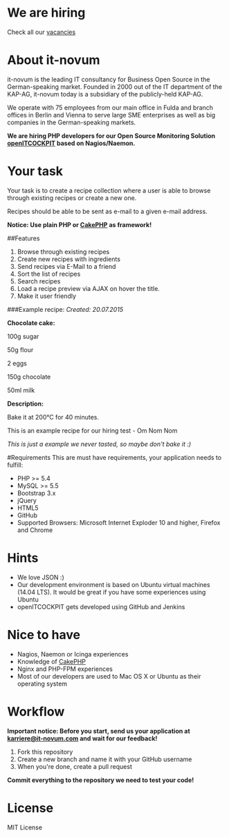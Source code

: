# We are hiring
Check all our [vacancies](http://www.it-novum.com/karriere.html)

# About it-novum
it-novum is the leading IT consultancy for Business Open Source in the German-speaking market. Founded in 2000 out of the IT department of the KAP-AG, it-novum today is a subsidiary of the publicly-held KAP-AG.

We operate with 75 employees from our main office in Fulda and branch offices in Berlin and Vienna to serve large SME enterprises as well as big companies in the German-speaking markets.


**We are hiring PHP developers for our Open Source Monitoring Solution [openITCOCKPIT](http://openitcockpit.org/) based on Nagios/Naemon.**

# Your task
Your task is to create a recipe collection where a user is able to browse through existing recipes or create a new one.

Recipes should be able to be sent as e-mail to a given e-mail address.

**Notice: Use plain PHP or [CakePHP](http://cakephp.org/) as framework!**

##Features

1. Browse through existing recipes
2. Create new recipes with ingredients
3. Send recipes via E-Mail to a friend
4. Sort the list of recipes
4. Search recipes
5. Load a recipe preview via AJAX on hover the title.
6. Make it user friendly

###Example recipe:
*Created: 20.07.2015*

**Chocolate cake:**

100g sugar

50g flour

2 eggs

150g chocolate

50ml milk

**Description:**

Bake it at 200°C for 40 minutes.

This is an example recipe for our hiring test - Om Nom Nom


*This is just a example we never tasted, so maybe don't bake it :)*

#Requirements
This are must have requirements, your application needs to fulfill:
* PHP >= 5.4
* MySQL >= 5.5
* Bootstrap 3.x
* jQuery
* HTML5
* GitHub
* Supported Browsers: Microsoft Internet Exploder 10 and higher, Firefox and Chrome

# Hints
* We love JSON :)
* Our development environment is based on Ubuntu virtual machines (14.04 LTS). It would be great if you have some experiences using Ubuntu
* openITCOCKPIT gets developed using GitHub and Jenkins

# Nice to have
* Nagios, Naemon or Icinga experiences
* Knowledge of [CakePHP](http://cakephp.org/)
* Nginx and PHP-FPM experiences
* Most of our developers are used to Mac OS X or Ubuntu as their operating system

# Workflow
**Important notice: Before you start, send us your application at karriere@it-novum.com and wait for our feedback!**

1. Fork this repository
2. Create a new branch and name it with your GitHub username
3. When you're done, create a pull request

**Commit everything to the repository we need to test your code!**

# License
MIT License
